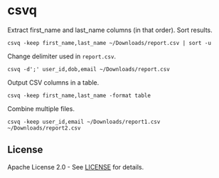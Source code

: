 # csvq

Extract first_name and last_name columns (in that order). Sort results.
```
csvq -keep first_name,last_name ~/Downloads/report.csv | sort -u
```

Change delimiter used in `report.csv`.
```
csvq -d';' user_id,dob,email ~/Downloads/report.csv
```

Output CSV columns in a table.
```
csvq -keep first_name,last_name -format table
```

Combine multiple files.
```
csvq -keep user_id,email ~/Downloads/report1.csv ~/Downloads/report2.csv
```

## License

Apache License 2.0 - See [LICENSE](LICENSE) for details.
